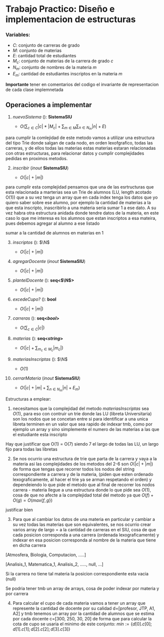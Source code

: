 # Trabajo Practico: Diseño e implementacion de estructuras

### Variables:

- $C$: conjunto de carreras de grado
- $M$: conjunto de materias
- $E$: cantidad total de estudiantes
- $M_c$: conjunto de materias de la carrera de grado _c_
- $N_m$: conjunto de nombres de la materia _m_
- $E_m$: cantidad de estudiantes inscriptos en la materia _m_

**Importante** tener en comentarios del codigo el invariante de representacion de cada clase implemnetada

## Operaciones a implementar

1. _nuevoSistema_ (): **SistemaSIU**

   - $O(\sum_{c\in C}|c| * |M_c| + \sum_{m\in M} \sum_{n\in N_m} |n| + E)$

para cumplir la comlejidad de este metodo vamos a utilizar una estructura del tipo Trie donde salgan de cada nodo, en orden lexofgrafico, todas las carreras, y de ellos todas las materias
estas materias estaran relacionadas con otras estructuras, para relacionar datos y cumplir complejidades pedidas en proximos metodos.

2. _inscribir_ (_inout_ **SistemaSIU**)

   - $O(|c|+|m|)$

para cumplir esta complejidad pensamos que una de las esrtructuras que esta relacionada a marterias sea un Trie de alumnos (LU, length acotado O(1)) que a su vez tenga un array que en cada index tenga los datos que yo quiero saber sobre ese alumno, por ejemplo la cantidad de materias a la que esta inscripto, inascribirlo a una materia seria sumar 1 a ese dato.
A su vez habra otra estructura anidada donde tendre datos de la materia, en este caso lo que me interesa es los alumnos que estan inscriptos a esa mateira, pues debemos agregar al alumno a ese listado

sumar a la cantidad de alumnos en materias en 1

3. _inscriptos_ (): $\N$

   - $O(|c|+|m|)$

4. _agregarDocente_ (_inout_ **SistemaSIU**)

   - $O(|c|+|m|)$

5. _plantelDocente_ (): **seq<$\N$>**

   - $O(|c|+|m|)$

6. _excedeCupo?_ (): **bool**

   - $O(|c|+|m|)$

7. _carreras_ (): **seq<$bool$>**

   - $O(\sum_{c \in C} |c|)$

8. _materias_ (): **seq<$string$>**

   - $O(|c| + \sum_{m_c \in M_c} |m_c|)$

9. _materiasInscriptas_ (): $\N$

   - $O(1)$

10. _cerrarMateria_ (_inout_ **SistemaSIU**)
    - $O(|c| + |m| + \sum_{n \in N_m} |n| + E_m)$

Estructuras a emplear:

1. necesitamos que la complejidad del metodo _materiasInscriptas_ sea $O(1)$, para eso con contruir un trie donde las LU (libreta Universitaria) son los nodos que se concetan entre si para identificar a una unica libreta terminen en un valor que sea rapido de indexar tmb, como por ejemplo un array y sino simplemente el numero de las materias a las que el estudiante esta inscripto

Hay que justificar que O(1) = O(7) siendo 7 el largo de todas las LU, un largo fijo para todas las libretas

2. Se nos ocurrio una estructura de trie que parta de la carrera y vaya a la materia asi las complejidades de los metodos del 2-6 son $O(|c|+|m|)$ de forma que tengas que recorrer todos los nodos del string correspondiente a carrera y de la materia, (piden que esten ordenado lexograficamente, al hacer el trie ya se arman respetando el orden) y dependeiendo lo que pide el metodo que al final de recorrer los nodos carrera - materia llegue a una estructura donde lo que pide sea $O(1)$, cosa de que no afecte a la complejidad total del metodo ya que $O(f) + O(g) = O(max\{f,g\})$

justificar bien

3. Para que al cambiar los datos de una materia en particular y cambiar a su vez todas las materias que son equivalentes, se nos ocurrio crear varios array de largo = a la cantidad de carreras en el SIU, cosa de que cada posicion corresponda a una carrera (ordenada lexograficamente) y indexar en esa posicion corresponda al nombre de la materia que tiene en dicha carrera

[Atmosfera, Biologia, Computacion, .....]

[Analisis_1, Matematica_1, Analisis_2, ....., null, ...]

Si la carrera no tiene tal materia la posicion correspondiente esta vacia (null)

Se podria tener tmb un array de arrays, cosa de poder indexar por materia y por carrera

4. Para calcular el cupo de cada materia vamos a tener un array que represente la cantidad de docente por su calidad d=[profesor, JTP, A1, A2] y tmb tenemos un array por la cantidad de alumnos que se estima por cada docente c=[300, 250, 30, 20] de forma que para calcular la cota de cupo se usaria el minimo de este conjunto: $min:=\{d[0].c[0];d[1].c[1];d[2].c[2];d[3].c[3]\}$
